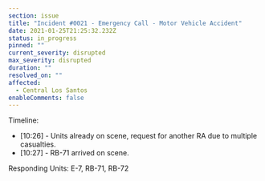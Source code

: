 ```yaml
---
section: issue
title: "Incident #0021 - Emergency Call - Motor Vehicle Accident"
date: 2021-01-25T21:25:32.232Z
status: in_progress
pinned: ""
current_severity: disrupted
max_severity: disrupted
duration: ""
resolved_on: ""
affected:
  - Central Los Santos
enableComments: false
---
```

Timeline:

* [10:26] - Units already on scene, request for another RA due to multiple casualties.
* [10:27] - RB-71 arrived on scene.

Responding Units: E-7, RB-71, RB-72